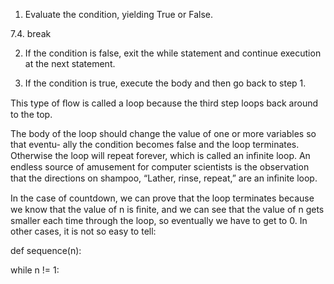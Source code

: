 1. Evaluate the condition, yielding True or False.

7.4. break

2. If the condition is false, exit the while statement and continue execution at the next statement.

3. If the condition is true, execute the body and then go back to step 1.

This type of ﬂow is called a loop because the third step loops back around to the top.

The body of the loop should change the value of one or more variables so that eventu- ally the condition becomes false and the loop terminates. Otherwise the loop will repeat forever, which is called an inﬁnite loop. An endless source of amusement for computer scientists is the observation that the directions on shampoo, “Lather, rinse, repeat,” are an inﬁnite loop.

In the case of countdown, we can prove that the loop terminates because we know that the value of n is ﬁnite, and we can see that the value of n gets smaller each time through the loop, so eventually we have to get to 0. In other cases, it is not so easy to tell:

def sequence(n):

while n != 1: